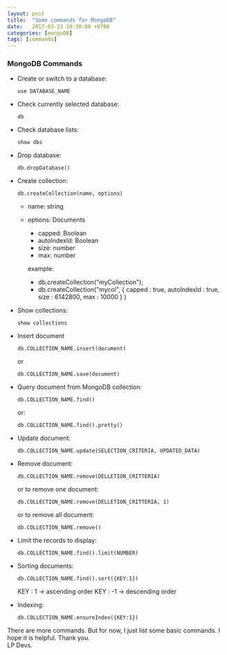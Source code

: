 ```yaml
---
layout: post
title:  "Some commands for MongoDB"
date:   2017-03-23 20:30:00 +0700
categories: [mongoDB]
tags: [commands] 
---
```


### MongoDB Commands

  * Create or switch to a database:
	```
	use DATABASE_NAME
	```
	
  * Check currently selected database:
    ```
	db
	```
	
  * Check database lists:
    ```
	show dbs
	```
	
  * Drop database:
    ```
	db.dropDatabase()
	```
	
  * Create collection:
    ```
	db.createCollection(name, options)
	```
	
	* name: string
	* options: Documents
	  
	  * capped: Boolean
	  * autoIndexId: Boolean
	  * size: number
	  * max: number
	  
	  example: 
	  
	    * db.createCollection("myCollection");
	    * db.createCollection("mycol", { capped : true, autoIndexId : true, size : 6142800, max : 10000 } )
	
  * Show collections:
    ```
	show collections
	```
	
  * Insert document
    ```
	db.COLLECTION_NAME.insert(document)
	```
	
	or
	
	```
	db.COLLECTION_NAME.save(document)
	```
  
  * Query document from MongoDB collection:
    ```
	db.COLLECTION_NAME.find()
	```
	
	or:

	```
	db.COLLECTION_NAME.find().pretty()
	```
	
  * Update document:  
    ```
	db.COLLECTION_NAME.update(SELECTION_CRITERIA, UPDATED_DATA)
	```
	
  * Remove document:
    ```
	db.COLLECTION_NAME.remove(DELLETION_CRITTERIA)
	```
	
	or to remove one document:
	
	```
	db.COLLECTION_NAME.remove(DELLETION_CRITTERIA, 1)
	```
	
	or to remove all document:
	
	```
	db.COLLECTION_NAME.remove()
	```
	
  * Limit the records to display:
    ```
	db.COLLECTION_NAME.find().limit(NUMBER)
	```
	
  * Sorting documents:
    ```
	db.COLLECTION_NAME.find().sort({KEY:1})
	```
	
	KEY : 1  -> ascending order
	KEY : -1 -> descending order
	
  * Indexing:
    ```
	db.COLLECTION_NAME.ensureIndex({KEY:1})
	```
	
There are more commands. But for now, I just list some basic commands. 
I hope it is helpful. Thank you. <br />LP Devs.
